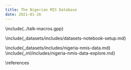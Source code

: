 ```yaml
---
title: The Nigerian MIS Database
date: 2021-01-26
---
```


\include{../talk-macros.gpp}

\include{_datasets/includes/datasets-notebook-setup.md}

\include{_datasets/includes/nigeria-nmis-data.md}
\include{_ml/includes/nigeria-nmis-data-explore.md}

\references
